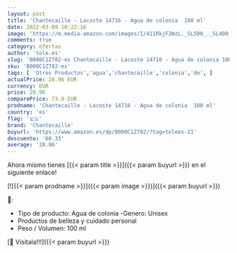```yaml
---
layout: post
title: 'Chantecaille - Lacoste 14716 - Agua de colonia  100 ml'
date: 2022-03-09 10:22:16
image: 'https://m.media-amazon.com/images/I/411RkjF2WzL._SL500_._SL400_.jpg'
comments: true
category: ofertas
author: 'tole.es'
slug: 'B000C1Z782-es Chantecaille - Lacoste 14716 - Agua de colonia 100 ml'
sku: 'B000C1Z782-es'
tags: [ 'Otros Productos','agua','chantecaille','colonia','de', ]
actualPrice: 28.96 EUR
currency: EUR
price: 28.96
comparePrice: 73.0 EUR
prodname: 'Chantecaille - Lacoste 14716 - Agua de colonia  100 ml'
country: 'es'
flag: '🇪🇸'
brand: 'Chantecaille'
buyurl: 'https://www.amazon.es/dp/B000C1Z782/?tag=tolees-21'
descuento: '60.33'
average: '28.96'
---
```


Ahora mismo tienes [{{< param title >}}]({{< param buyurl >}}) en el siguiente enlace!

[![{{< param prodname >}}]({{< param image >}})]({{< param buyurl >}})

🔎:

- Tipo de producto: Agua de colonia -Genero: Unisex
- Productos de belleza y cuidado personal
- Peso / Volumen: 100 ml

[🛒 Visítala!!!]({{< param buyurl >}})
